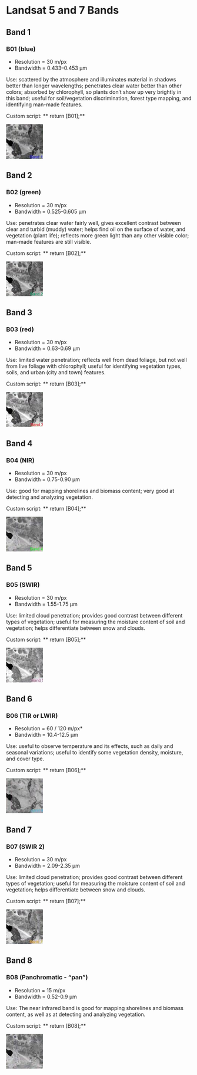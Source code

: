 # Landsat 5 and 7 Bands

## Band 1

### B01 (blue)

- Resolution = 30 m/px
- Bandwidth = 0.433–0.453 µm

Use: scattered by the atmosphere and illuminates material in shadows better than longer wavelengths; penetrates clear water better than other colors; absorbed by chlorophyll, so plants don’t show up very brightly in this band; useful for soil/vegetation discrimination, forest type mapping, and identifying man-made features.

Custom script: ** return [B01];**

![B1](fig/fig1.jpg)

## Band 2

### B02 (green)

- Resolution = 30 m/px
- Bandwidth = 0.525-0.605 µm

Use: penetrates clear water fairly well, gives excellent contrast between clear and turbid (muddy) water; helps find oil on the surface of water, and vegetation (plant life); reflects more green light than any other visible color; man-made features are still visible.

Custom script: ** return [B02];**

![B2](fig/fig2.jpg)

## Band 3

### B03 (red)

- Resolution = 30 m/px
- Bandwidth = 0.63-0.69 µm

Use: limited water penetration; reflects well from dead foliage, but not well from live foliage with chlorophyll; useful for identifying vegetation types, soils, and urban (city and town) features.

Custom script: ** return [B03];**

![B3](fig/fig3.jpg)

## Band 4

### B04 (NIR)

- Resolution = 30 m/px
- Bandwidth = 0.75-0.90 µm

Use: good for mapping shorelines and biomass content; very good at detecting and analyzing vegetation.

Custom script: ** return [B04];**

![B4](fig/fig4.jpg)

## Band 5

### B05 (SWIR)

- Resolution = 30 m/px
- Bandwidth = 1.55-1.75 µm

Use: limited cloud penetration; provides good contrast between different types of vegetation; useful for measuring the moisture content of soil and vegetation; helps differentiate between snow and clouds.

Custom script: ** return [B05];**

![B5](fig/fig5.jpg)

## Band 6

### B06 (TIR or LWIR)

- Resolution = 60 / 120 m/px*
- Bandwidth = 10.4-12.5 µm

Use: useful to observe temperature and its effects, such as daily and seasonal variations; useful to identify some vegetation density, moisture, and cover type.

Custom script: ** return [B06];**

![B6](fig/fig6.jpg)

## Band 7

### B07 (SWIR 2)

- Resolution = 30 m/px
- Bandwidth = 2.09-2.35 µm

Use: limited cloud penetration; provides good contrast between different types of vegetation; useful for measuring the moisture content of soil and vegetation; helps differentiate between snow and clouds.

Custom script: ** return [B07];**

![B7](fig/fig7.jpg)

## Band 8

### B08 (Panchromatic - “pan”)

- Resolution = 15 m/px
- Bandwidth = 0.52-0.9 µm

Use: The near infrared band is good for mapping shorelines and biomass content, as well as at detecting and analyzing vegetation.

Custom script: ** return [B08];**

![B8](fig/fig8.jpg)

